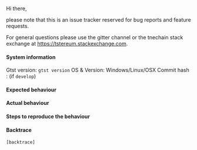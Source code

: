 Hi there,

please note that this is an issue tracker reserved for bug reports and feature requests.

For general questions please use the gitter channel or the tnechain stack exchange at https://tstereum.stackexchange.com.

#### System information

Gtst version: `gtst version`
OS & Version: Windows/Linux/OSX
Commit hash : (if `develop`)

#### Expected behaviour


#### Actual behaviour


#### Steps to reproduce the behaviour


#### Backtrace

````
[backtrace]
````
